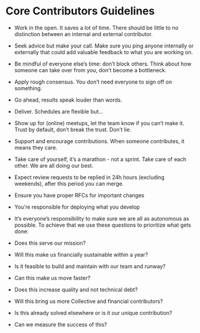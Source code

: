 # Core Contributors Guidelines

* Work in the open. It saves a lot of time. There should be little to no distinction between an internal and external
contributor.

* Seek advice but make your call. Make sure you ping anyone internally or externally that could add valuable feedback to
what you are working on.

* Be mindful of everyone else’s time: don’t block others. Think about how someone can take over from you, don’t become a
bottleneck.

* Apply rough consensus. You don’t need everyone to sign off on something.

* Go ahead, results speak louder than words.

* Deliver. Schedules are flexible but…

* Show up for (online) meetups, let the team know if you can’t make it. Trust by default, don’t break the trust. Don’t lie.

* Support and encourage contributions. When someone contributes, it means they care.

* Take care of yourself, it’s a marathon - not a sprint. Take care of each other. We are all doing our best.

* Expect review requests to be replied in 24h hours (excluding weekends), after this period you can merge.

* Ensure you have proper RFCs for important changes

* You’re responsible for deploying what you develop

* It’s everyone’s responsibility to make sure we are all as autonomous as possible. To achieve that we use these questions to prioritize what gets done:

* Does this serve our mission? 

* Will this make us financially sustainable within a year?

* Is it feasible to build and maintain with our team and runway?

* Can this make us move faster?

* Does this increase quality and not technical debt?

* Will this bring us more Collective and financial contributors?

* Is this already solved elsewhere or is it our unique contribution?

* Can we measure the success of this?
